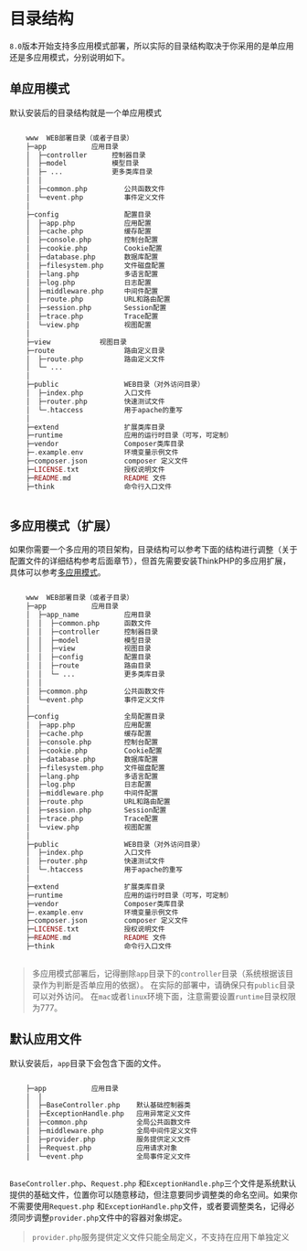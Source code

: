 # 目录结构

`8.0`版本开始支持多应用模式部署，所以实际的目录结构取决于你采用的是单应用还是多应用模式，分别说明如下。
## 单应用模式
默认安装后的目录结构就是一个单应用模式
```php

    www  WEB部署目录（或者子目录）
    ├─app           应用目录
    │  ├─controller      控制器目录
    │  ├─model           模型目录
    │  ├─ ...            更多类库目录
    │  │
    │  ├─common.php         公共函数文件
    │  └─event.php          事件定义文件
    │
    ├─config                配置目录
    │  ├─app.php            应用配置
    │  ├─cache.php          缓存配置
    │  ├─console.php        控制台配置
    │  ├─cookie.php         Cookie配置
    │  ├─database.php       数据库配置
    │  ├─filesystem.php     文件磁盘配置
    │  ├─lang.php           多语言配置
    │  ├─log.php            日志配置
    │  ├─middleware.php     中间件配置
    │  ├─route.php          URL和路由配置
    │  ├─session.php        Session配置
    │  ├─trace.php          Trace配置
    │  └─view.php           视图配置
    │
    ├─view            视图目录
    ├─route                 路由定义目录
    │  ├─route.php          路由定义文件
    │  └─ ...   
    │
    ├─public                WEB目录（对外访问目录）
    │  ├─index.php          入口文件
    │  ├─router.php         快速测试文件
    │  └─.htaccess          用于apache的重写
    │
    ├─extend                扩展类库目录
    ├─runtime               应用的运行时目录（可写，可定制）
    ├─vendor                Composer类库目录
    ├─.example.env          环境变量示例文件
    ├─composer.json         composer 定义文件
    ├─LICENSE.txt           授权说明文件
    ├─README.md             README 文件
    ├─think                 命令行入口文件
    

```
## 多应用模式（扩展）
如果你需要一个多应用的项目架构，目录结构可以参考下面的结构进行调整（关于配置文件的详细结构参考后面章节），但首先需要安装ThinkPHP的多应用扩展，具体可以参考[多应用模式](多模块和多应用.md)。
```php

    www  WEB部署目录（或者子目录）
    ├─app           应用目录
    │  ├─app_name           应用目录
    │  │  ├─common.php      函数文件
    │  │  ├─controller      控制器目录
    │  │  ├─model           模型目录
    │  │  ├─view            视图目录
    │  │  ├─config          配置目录
    │  │  ├─route           路由目录
    │  │  └─ ...            更多类库目录
    │  │
    │  ├─common.php         公共函数文件
    │  └─event.php          事件定义文件
    │
    ├─config                全局配置目录
    │  ├─app.php            应用配置
    │  ├─cache.php          缓存配置
    │  ├─console.php        控制台配置
    │  ├─cookie.php         Cookie配置
    │  ├─database.php       数据库配置
    │  ├─filesystem.php     文件磁盘配置
    │  ├─lang.php           多语言配置
    │  ├─log.php            日志配置
    │  ├─middleware.php     中间件配置
    │  ├─route.php          URL和路由配置
    │  ├─session.php        Session配置
    │  ├─trace.php          Trace配置
    │  └─view.php           视图配置
    │
    ├─public                WEB目录（对外访问目录）
    │  ├─index.php          入口文件
    │  ├─router.php         快速测试文件
    │  └─.htaccess          用于apache的重写
    │
    ├─extend                扩展类库目录
    ├─runtime               应用的运行时目录（可写，可定制）
    ├─vendor                Composer类库目录
    ├─.example.env          环境变量示例文件
    ├─composer.json         composer 定义文件
    ├─LICENSE.txt           授权说明文件
    ├─README.md             README 文件
    ├─think                 命令行入口文件
    

```
> 多应用模式部署后，记得删除`app`目录下的`controller`目录（系统根据该目录作为判断是否单应用的依据）。
在实际的部署中，请确保只有`public`目录可以对外访问。
> 在`mac`或者`linux`环境下面，注意需要设置`runtime`目录权限为777。
## 默认应用文件
默认安装后，`app`目录下会包含下面的文件。
```php

    ├─app           应用目录
    │  │
    │  ├─BaseController.php    默认基础控制器类
    │  ├─ExceptionHandle.php   应用异常定义文件
    │  ├─common.php            全局公共函数文件
    │  ├─middleware.php        全局中间件定义文件
    │  ├─provider.php          服务提供定义文件
    │  ├─Request.php           应用请求对象
    │  └─event.php             全局事件定义文件
    

```
`BaseController.php`、`Request.php` 和`ExceptionHandle.php`三个文件是系统默认提供的基础文件，位置你可以随意移动，但注意要同步调整类的命名空间。如果你不需要使用`Request.php` 和`ExceptionHandle.php`文件，或者要调整类名，记得必须同步调整`provider.php`文件中的容器对象绑定。
> `provider.php`服务提供定义文件只能全局定义，不支持在应用下单独定义
